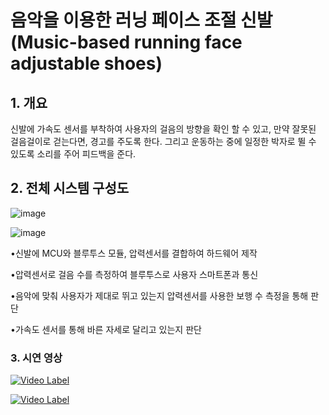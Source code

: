 # 음악을 이용한 러닝 페이스 조절 신발(Music-based running face adjustable shoes)

## 1. 개요

신발에 가속도 센서를 부착하여 사용자의 걸음의 방향을 확인 할 수 있고, 만약 잘못된 걸음걸이로 걷는다면, 경고를 주도록 한다. 그리고 운동하는 중에 일정한 박자로 뛸 수 있도록 소리를 주어 피드백을 준다. 



## 2. 전체 시스템 구성도

![image](https://user-images.githubusercontent.com/20302410/51968461-57aac280-24b5-11e9-995f-25b8ff0a17cc.png)

![image](https://user-images.githubusercontent.com/20302410/51968600-b07a5b00-24b5-11e9-8037-fb1f220217e9.png)

•신발에 MCU와 블루투스 모듈, 압력센서를 결합하여 하드웨어 제작

•압력센서로 걸음 수를 측정하여 블루투스로 사용자 스마트폰과 통신

•음악에 맞춰 사용자가 제대로 뛰고 있는지 압력센서를 사용한 보행 수 측정을 통해 판단

•가속도 센서를 통해 바른 자세로 달리고 있는지 판단



### 3. 시연 영상
[![Video Label](http://img.youtube.com/vi/g3cTnsA8sZ8/0.jpg)](https://youtu.be/g3cTnsA8sZ8?t=0s) 

[![Video Label](http://img.youtube.com/vi/uLR1RNqJ1Mw/0.jpg)](https://youtu.be/uLR1RNqJ1Mw?t=0s)
